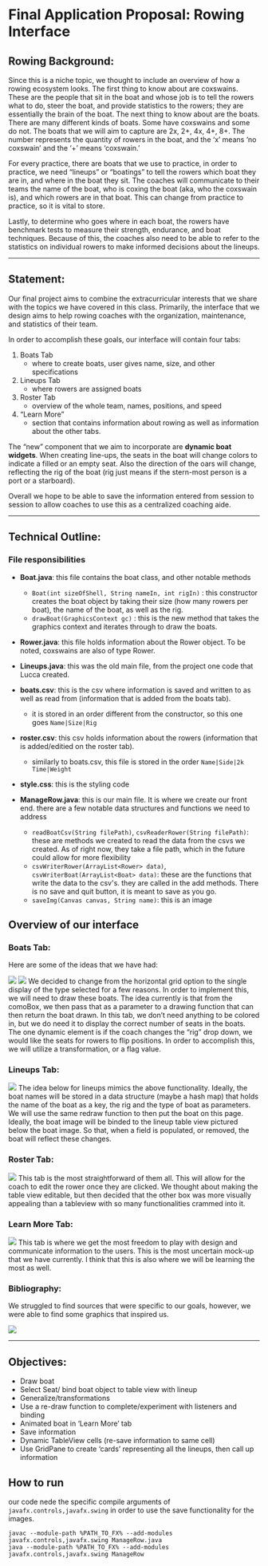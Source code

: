 # Final Application Proposal: Rowing Interface
## Rowing Background:
Since this is a niche topic, we thought to include an overview of how a rowing ecosystem looks. The first thing to know about are coxswains. These are the people that sit in the boat and whose job is to tell the rowers what to do, steer the boat, and provide statistics to the rowers; they are essentially the brain of the boat. The next thing to know about are the boats. There are many different kinds of boats. Some have coxswains and some do not. The boats that we will aim to capture are 2x, 2+, 4x, 4+, 8+. The number represents the quantity of rowers in the boat, and the ‘x’ means ‘no coxswain’ and the ‘+’ means ‘coxswain.’   

For every practice, there are boats that we use to practice, in order to practice, we need “lineups” or “boatings”  to tell the rowers which boat they are in, and where in the boat they sit. The coaches will communicate to their teams the name of the boat, who is coxing the boat (aka, who the coxswain is), and which rowers are in that boat. This can change from practice to practice, so it is vital to store.   

Lastly, to determine who goes where in each boat, the rowers have benchmark tests to measure their strength, endurance, and boat techniques. Because of this, the coaches also need to be able to refer to the statistics on individual rowers to make informed decisions about the lineups.  

-----------------------------------------------------------------
## Statement:
Our final project aims to combine the extracurricular interests that we share with the topics we have covered in this class. Primarily, the interface that we design aims to help rowing coaches with the organization, maintenance, and statistics of their team.  

In order to accomplish these goals, our interface will contain four tabs: 
1. Boats Tab
    * where to create boats, user gives name, size, and other specifications
2. Lineups Tab
    * where rowers are assigned boats
3. Roster Tab
    *   overview of the whole team, names, positions, and speed
4. “Learn More”
    * section that contains information about rowing as well as information about the other tabs. 

The “new” component that we aim to incorporate are **dynamic boat widgets**. When creating line-ups, the seats in the boat will change colors to indicate a filled or an empty seat. Also the direction of the oars will change, reflecting the rig of the boat (rig just means if the stern-most person is a port or a starboard).  

Overall we hope to be able to save the information entered from session to session to allow coaches to use this as a centralized coaching aide.

-----------------------------------------------------------------

## Technical Outline:

### File responsibilities
* **Boat.java**: this file contains the boat class, and other notable methods
    *   ```Boat(int sizeOfShell, String nameIn, int rigIn)``` : this constructor creates the boat object by taking their size (how many rowers per boat), the name of the boat, as well as the rig. 
    *  ```drawBoat(GraphicsContext gc)``` : this is the new method that takes the graphics context and iterates through to draw the boats.

* **Rower.java**: this file holds information about the Rower object. To be noted, coxswains are also of type Rower.

* **Lineups.java**: this was the old main file, from the project one code that Lucca created. 

* **boats.csv**: this is the csv where information is saved and written to as well as read from (information that is added from the boats tab).
    * it is stored in an order different from the constructor, so this one goes ```Name|Size|Rig```

* **roster.csv**: this csv holds information about the rowers (information that is added/editied on the roster tab).
    * similarly to boats.csv, this file is stored in the order ```Name|Side|2k Time|Weight```

* **style.css**: this is the styling code

* **ManageRow.java**: this is our main file. It is where we create our front end. there are a few notable data structures and functions we need to address
    * ```readBoatCsv(String filePath)```, ```csvReaderRower(String filePath)```: these are methods we created to read the data from the csvs we created. As of right now, they take a file path, which in the future could allow for more flexibility
    * ```csvWriterRower(ArrayList<Rower> data)```, ```csvWriterBoat(ArrayList<Boat> data)```: these are the functions that write the data to the csv's. they are called in the add methods. There is no save and quit button, it is meant to save as you go.
    * ```saveImg(Canvas canvas, String name)```: this is an image

## Overview of our interface
### Boats Tab:
Here are some of the ideas that we have had:

![](boats_mockup.jpg)
![](prelim_mockup.jpg)
We decided to change from the horizontal grid option to the single display of the type selected for a few reasons. In order to implement this, we will need to draw these boats. The idea currently is that from the comoBox, we then pass that as a parameter to a drawing function that can then return the boat drawn. In this tab, we don’t need anything to be colored in, but we do need it to display the correct number of seats in the boats. The one dynamic element is if the coach changes the “rig” drop down, we would like the seats for rowers to flip positions. In order to accomplish this, we will utilize a transformation, or a flag value. 

### Lineups Tab:
![](lineups_mockup.jpg)
The idea below for lineups mimics the above functionality. Ideally, the boat names will be stored in a data structure (maybe a hash map) that holds the name of the boat as a key, the rig and the type of boat as parameters. We will use the same redraw function to then put the boat on this page. Ideally, the boat image will be binded to the lineup table view pictured below the boat image. So that, when a field is populated, or removed, the boat will reflect these changes. 


### Roster Tab:
![](roster_mockup.jpg)
This tab is the most straightforward of them all. This will allow for the coach to edit the rower once they are clicked. We thought about making the table view editable, but then decided that the other box was more visually appealing than a tableview with so many functionalities crammed into it. 

	
### Learn More Tab:
![](learnMore_mockup.jpg)
This tab is where we get the most freedom to play with design and communicate information to the users. This is the most uncertain mock-up that we have currently. I think that this is also where we will be learning the most as well. 

### Bibliography:
We struggled to find sources that were specific to our goals, however, we were able to find some graphics that inspired us.

![](boat_inspo.jpeg)  


-----------------------------------------------------------------

## Objectives:
* Draw boat
* Select Seat/ bind boat object to table view with lineup
* Generalize/transformations 
* Use a re-draw function to complete/experiment with listeners and binding
* Animated boat in ‘Learn More’ tab
* Save information
* Dynamic TableView cells (re-save information to same cell)
* Use GridPane to create ‘cards’ representing all the lineups, then call up information




## How to run
our code nede the specific compile arguments of ```javafx.controls,javafx.swing``` in order to use the save functionality for the images.
``` 
javac --module-path %PATH_TO_FX% --add-modules javafx.controls,javafx.swing ManageRow.java  
java --module-path %PATH_TO_FX% --add-modules javafx.controls,javafx.swing ManageRow 
```


